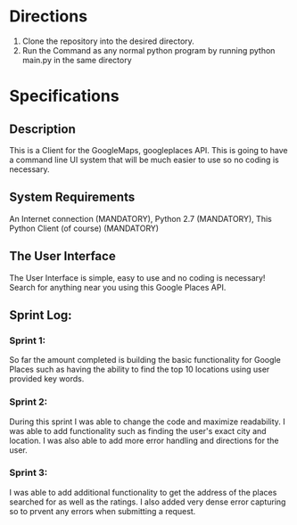# Directions
1. Clone the repository into the desired directory.
2. Run the Command as any normal python program by running python main.py in the same directory
# Specifications
## Description
This is a Client for the GoogleMaps, googleplaces API. This is going to have a command line UI system that will be much easier to use so no coding is necessary. 
## System Requirements
An Internet connection (MANDATORY),
Python 2.7 (MANDATORY),
This Python Client (of course) (MANDATORY)
## The User Interface
The User Interface is simple, easy to use and no coding is necessary! Search for anything near you using this Google Places API.
## Sprint Log:
### Sprint 1:
  So far the amount completed is building the basic functionality for Google Places such as having the ability to find the top 10 locations using user provided key words.

### Sprint 2:
   During this sprint I was able to change the code and maximize readability. I was able to add functionality such as finding the user's exact city and location. I was also able to add more error handling and directions for the user.

### Sprint 3:
  I was able to add additional functionality to get the address of the places searched for as well as the ratings. I also added very dense error capturing so to prvent any errors when submitting a request. 
